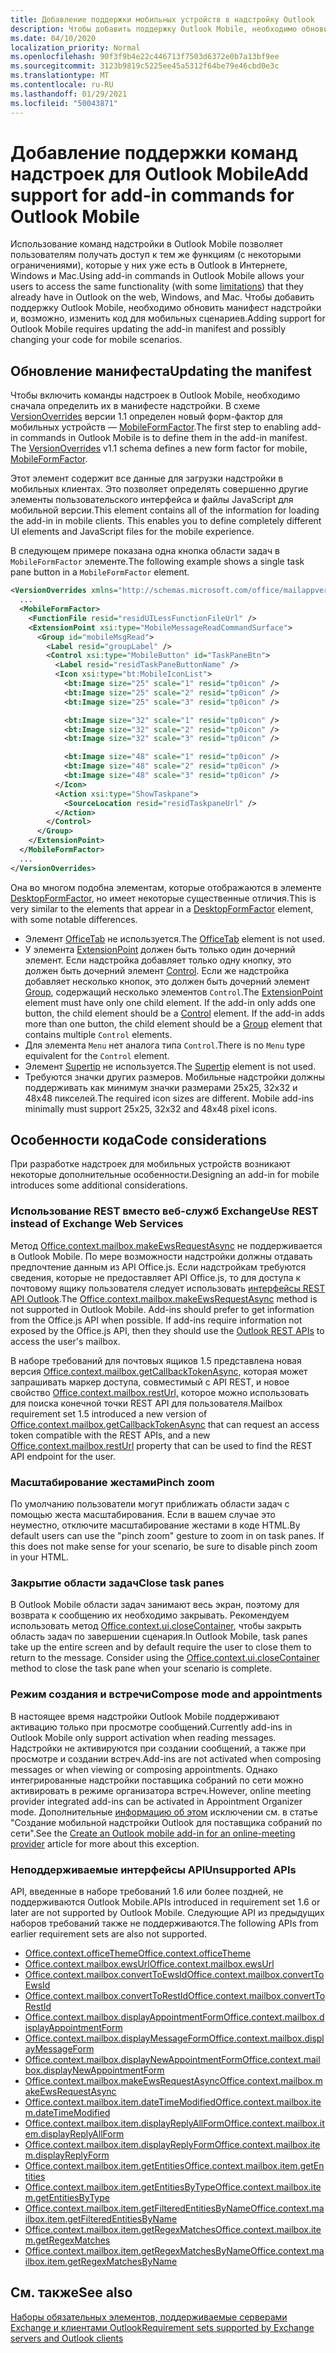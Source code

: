 ```yaml
---
title: Добавление поддержки мобильных устройств в надстройку Outlook
description: Чтобы добавить поддержку Outlook Mobile, необходимо обновить манифест надстройки и, возможно, изменить код для мобильных сценариев.
ms.date: 04/10/2020
localization_priority: Normal
ms.openlocfilehash: 90f3f9b4e22c446713f7503d6372e0b7a13bf9ee
ms.sourcegitcommit: 3123b9819c5225ee45a5312f64be79e46cbd0e3c
ms.translationtype: MT
ms.contentlocale: ru-RU
ms.lasthandoff: 01/29/2021
ms.locfileid: "50043871"
---
```

# <a name="add-support-for-add-in-commands-for-outlook-mobile"></a><span data-ttu-id="10ead-103">Добавление поддержки команд надстроек для Outlook Mobile</span><span class="sxs-lookup"><span data-stu-id="10ead-103">Add support for add-in commands for Outlook Mobile</span></span>

<span data-ttu-id="10ead-104">Использование команд надстройки в Outlook Mobile позволяет пользователям получать доступ [](#code-considerations)к тем же функциям (с некоторыми ограничениями), которые у них уже есть в Outlook в Интернете, Windows и Mac.</span><span class="sxs-lookup"><span data-stu-id="10ead-104">Using add-in commands in Outlook Mobile allows your users to access the same functionality (with some [limitations](#code-considerations)) that they already have in Outlook on the web, Windows, and Mac.</span></span> <span data-ttu-id="10ead-105">Чтобы добавить поддержку Outlook Mobile, необходимо обновить манифест надстройки и, возможно, изменить код для мобильных сценариев.</span><span class="sxs-lookup"><span data-stu-id="10ead-105">Adding support for Outlook Mobile requires updating the add-in manifest and possibly changing your code for mobile scenarios.</span></span>

## <a name="updating-the-manifest"></a><span data-ttu-id="10ead-106">Обновление манифеста</span><span class="sxs-lookup"><span data-stu-id="10ead-106">Updating the manifest</span></span>

<span data-ttu-id="10ead-p102">Чтобы включить команды надстроек в Outlook Mobile, необходимо сначала определить их в манифесте надстройки. В схеме [VersionOverrides](../reference/manifest/versionoverrides.md) версии 1.1 определен новый форм-фактор для мобильных устройств — [MobileFormFactor](../reference/manifest/mobileformfactor.md).</span><span class="sxs-lookup"><span data-stu-id="10ead-p102">The first step to enabling add-in commands in Outlook Mobile is to define them in the add-in manifest. The [VersionOverrides](../reference/manifest/versionoverrides.md) v1.1 schema defines a new form factor for mobile, [MobileFormFactor](../reference/manifest/mobileformfactor.md).</span></span>

<span data-ttu-id="10ead-p103">Этот элемент содержит все данные для загрузки надстройки в мобильных клиентах. Это позволяет определять совершенно другие элементы пользовательского интерфейса и файлы JavaScript для мобильной версии.</span><span class="sxs-lookup"><span data-stu-id="10ead-p103">This element contains all of the information for loading the add-in in mobile clients. This enables you to define completely different UI elements and JavaScript files for the mobile experience.</span></span>

<span data-ttu-id="10ead-111">В следующем примере показана одна кнопка области задач в `MobileFormFactor` элементе.</span><span class="sxs-lookup"><span data-stu-id="10ead-111">The following example shows a single task pane button in a `MobileFormFactor` element.</span></span>

```xml
<VersionOverrides xmlns="http://schemas.microsoft.com/office/mailappversionoverrides/1.1" xsi:type="VersionOverridesV1_1">
  ...
  <MobileFormFactor>
    <FunctionFile resid="residUILessFunctionFileUrl" />
    <ExtensionPoint xsi:type="MobileMessageReadCommandSurface">
      <Group id="mobileMsgRead">
        <Label resid="groupLabel" />
        <Control xsi:type="MobileButton" id="TaskPaneBtn">
          <Label resid="residTaskPaneButtonName" />
          <Icon xsi:type="bt:MobileIconList">
            <bt:Image size="25" scale="1" resid="tp0icon" />
            <bt:Image size="25" scale="2" resid="tp0icon" />
            <bt:Image size="25" scale="3" resid="tp0icon" />

            <bt:Image size="32" scale="1" resid="tp0icon" />
            <bt:Image size="32" scale="2" resid="tp0icon" />
            <bt:Image size="32" scale="3" resid="tp0icon" />

            <bt:Image size="48" scale="1" resid="tp0icon" />
            <bt:Image size="48" scale="2" resid="tp0icon" />
            <bt:Image size="48" scale="3" resid="tp0icon" />
          </Icon>
          <Action xsi:type="ShowTaskpane">
            <SourceLocation resid="residTaskpaneUrl" />
          </Action>
        </Control>
      </Group>
    </ExtensionPoint>
  </MobileFormFactor>
  ...
</VersionOverrides>
```

<span data-ttu-id="10ead-112">Она во многом подобна элементам, которые отображаются в элементе [DesktopFormFactor](../reference/manifest/desktopformfactor.md), но имеет некоторые существенные отличия.</span><span class="sxs-lookup"><span data-stu-id="10ead-112">This is very similar to the elements that appear in a [DesktopFormFactor](../reference/manifest/desktopformfactor.md) element, with some notable differences.</span></span>

- <span data-ttu-id="10ead-113">Элемент [OfficeTab](../reference/manifest/officetab.md) не используется.</span><span class="sxs-lookup"><span data-stu-id="10ead-113">The [OfficeTab](../reference/manifest/officetab.md) element is not used.</span></span>
- <span data-ttu-id="10ead-p104">У элемента [ExtensionPoint](../reference/manifest/extensionpoint.md) должен быть только один дочерний элемент. Если надстройка добавляет только одну кнопку, это должен быть дочерний элемент [Control](../reference/manifest/control.md). Если же надстройка добавляет несколько кнопок, это должен быть дочерний элемент [Group](../reference/manifest/group.md), содержащий несколько элементов `Control`.</span><span class="sxs-lookup"><span data-stu-id="10ead-p104">The [ExtensionPoint](../reference/manifest/extensionpoint.md) element must have only one child element. If the add-in only adds one button, the child element should be a [Control](../reference/manifest/control.md) element. If the add-in adds more than one button, the child element should be a [Group](../reference/manifest/group.md) element that contains multiple `Control` elements.</span></span>
- <span data-ttu-id="10ead-117">Для элемента `Menu` нет аналога типа `Control`.</span><span class="sxs-lookup"><span data-stu-id="10ead-117">There is no `Menu` type equivalent for the `Control` element.</span></span>
- <span data-ttu-id="10ead-118">Элемент [Supertip](../reference/manifest/supertip.md) не используется.</span><span class="sxs-lookup"><span data-stu-id="10ead-118">The [Supertip](../reference/manifest/supertip.md) element is not used.</span></span>
- <span data-ttu-id="10ead-p105">Требуются значки других размеров. Мобильные надстройки должны поддерживать как минимум значки размерами 25x25, 32x32 и 48x48 пикселей.</span><span class="sxs-lookup"><span data-stu-id="10ead-p105">The required icon sizes are different. Mobile add-ins minimally must support 25x25, 32x32 and 48x48 pixel icons.</span></span>

## <a name="code-considerations"></a><span data-ttu-id="10ead-121">Особенности кода</span><span class="sxs-lookup"><span data-stu-id="10ead-121">Code considerations</span></span>

<span data-ttu-id="10ead-122">При разработке надстроек для мобильных устройств возникают некоторые дополнительные особенности.</span><span class="sxs-lookup"><span data-stu-id="10ead-122">Designing an add-in for mobile introduces some additional considerations.</span></span>

### <a name="use-rest-instead-of-exchange-web-services"></a><span data-ttu-id="10ead-123">Использование REST вместо веб-служб Exchange</span><span class="sxs-lookup"><span data-stu-id="10ead-123">Use REST instead of Exchange Web Services</span></span>

<span data-ttu-id="10ead-p106">Метод [Office.context.mailbox.makeEwsRequestAsync](../reference/objectmodel/preview-requirement-set/office.context.mailbox.md#methods) не поддерживается в Outlook Mobile. По мере возможности надстройки должны отдавать предпочтение данным из API Office.js. Если надстройкам требуются сведения, которые не предоставляет API Office.js, то для доступа к почтовому ящику пользователя следует использовать [интерфейсы REST API Outlook](/outlook/rest/).</span><span class="sxs-lookup"><span data-stu-id="10ead-p106">The [Office.context.mailbox.makeEwsRequestAsync](../reference/objectmodel/preview-requirement-set/office.context.mailbox.md#methods) method is not supported in Outlook Mobile. Add-ins should prefer to get information from the Office.js API when possible. If add-ins require information not exposed by the Office.js API, then they should use the [Outlook REST APIs](/outlook/rest/) to access the user's mailbox.</span></span>

<span data-ttu-id="10ead-127">В наборе требований для почтовых ящиков 1.5 представлена новая версия [Office.context.mailbox.getCallbackTokenAsync,](../reference/objectmodel/preview-requirement-set/office.context.mailbox.md#methods) которая может запрашивать маркер доступа, совместимый с API REST, и новое свойство [Office.context.mailbox.restUrl,](../reference/objectmodel/preview-requirement-set/office.context.mailbox.md#properties) которое можно использовать для поиска конечной точки REST API для пользователя.</span><span class="sxs-lookup"><span data-stu-id="10ead-127">Mailbox requirement set 1.5 introduced a new version of [Office.context.mailbox.getCallbackTokenAsync](../reference/objectmodel/preview-requirement-set/office.context.mailbox.md#methods) that can request an access token compatible with the REST APIs, and a new [Office.context.mailbox.restUrl](../reference/objectmodel/preview-requirement-set/office.context.mailbox.md#properties) property that can be used to find the REST API endpoint for the user.</span></span>

### <a name="pinch-zoom"></a><span data-ttu-id="10ead-128">Масштабирование жестами</span><span class="sxs-lookup"><span data-stu-id="10ead-128">Pinch zoom</span></span>

<span data-ttu-id="10ead-p107">По умолчанию пользователи могут приближать области задач с помощью жеста масштабирования. Если в вашем случае это неуместно, отключите масштабирование жестами в коде HTML.</span><span class="sxs-lookup"><span data-stu-id="10ead-p107">By default users can use the "pinch zoom" gesture to zoom in on task panes. If this does not make sense for your scenario, be sure to disable pinch zoom in your HTML.</span></span>

### <a name="close-task-panes"></a><span data-ttu-id="10ead-131">Закрытие области задач</span><span class="sxs-lookup"><span data-stu-id="10ead-131">Close task panes</span></span>

<span data-ttu-id="10ead-p108">В Outlook Mobile области задач занимают весь экран, поэтому для возврата к сообщению их необходимо закрывать. Рекомендуем использовать метод [Office.context.ui.closeContainer](/javascript/api/office/office.ui#closecontainer--), чтобы закрыть область задач по завершении сценария.</span><span class="sxs-lookup"><span data-stu-id="10ead-p108">In Outlook Mobile, task panes take up the entire screen and by default require the user to close them to return to the message. Consider using the [Office.context.ui.closeContainer](/javascript/api/office/office.ui#closecontainer--) method to close the task pane when your scenario is complete.</span></span>

### <a name="compose-mode-and-appointments"></a><span data-ttu-id="10ead-134">Режим создания и встречи</span><span class="sxs-lookup"><span data-stu-id="10ead-134">Compose mode and appointments</span></span>

<span data-ttu-id="10ead-135">В настоящее время надстройки Outlook Mobile поддерживают активацию только при просмотре сообщений.</span><span class="sxs-lookup"><span data-stu-id="10ead-135">Currently add-ins in Outlook Mobile only support activation when reading messages.</span></span> <span data-ttu-id="10ead-136">Надстройки не активируются при создании сообщений, а также при просмотре и создании встреч.</span><span class="sxs-lookup"><span data-stu-id="10ead-136">Add-ins are not activated when composing messages or when viewing or composing appointments.</span></span> <span data-ttu-id="10ead-137">Однако интегрированные надстройки поставщика собраний по сети можно активировать в режиме организатора встреч.</span><span class="sxs-lookup"><span data-stu-id="10ead-137">However, online meeting provider integrated add-ins can be activated in Appointment Organizer mode.</span></span> <span data-ttu-id="10ead-138">Дополнительные [информацию об этом](online-meeting.md) исключении см. в статье "Создание мобильной надстройки Outlook для поставщика собраний по сети".</span><span class="sxs-lookup"><span data-stu-id="10ead-138">See the [Create an Outlook mobile add-in for an online-meeting provider](online-meeting.md) article for more about this exception.</span></span>

### <a name="unsupported-apis"></a><span data-ttu-id="10ead-139">Неподдерживаемые интерфейсы API</span><span class="sxs-lookup"><span data-stu-id="10ead-139">Unsupported APIs</span></span>

<span data-ttu-id="10ead-140">API, введенные в наборе требований 1.6 или более поздней, не поддерживаются Outlook Mobile.</span><span class="sxs-lookup"><span data-stu-id="10ead-140">APIs introduced in requirement set 1.6 or later are not supported by Outlook Mobile.</span></span> <span data-ttu-id="10ead-141">Следующие API из предыдущих наборов требований также не поддерживаются.</span><span class="sxs-lookup"><span data-stu-id="10ead-141">The following APIs from earlier requirement sets are also not supported.</span></span>

  - [<span data-ttu-id="10ead-142">Office.context.officeTheme</span><span class="sxs-lookup"><span data-stu-id="10ead-142">Office.context.officeTheme</span></span>](../reference/objectmodel/preview-requirement-set/office.context.md#officetheme-officetheme)
  - [<span data-ttu-id="10ead-143">Office.context.mailbox.ewsUrl</span><span class="sxs-lookup"><span data-stu-id="10ead-143">Office.context.mailbox.ewsUrl</span></span>](../reference/objectmodel/preview-requirement-set/office.context.mailbox.md#properties)
  - [<span data-ttu-id="10ead-144">Office.context.mailbox.convertToEwsId</span><span class="sxs-lookup"><span data-stu-id="10ead-144">Office.context.mailbox.convertToEwsId</span></span>](../reference/objectmodel/preview-requirement-set/office.context.mailbox.md#methods)
  - [<span data-ttu-id="10ead-145">Office.context.mailbox.convertToRestId</span><span class="sxs-lookup"><span data-stu-id="10ead-145">Office.context.mailbox.convertToRestId</span></span>](../reference/objectmodel/preview-requirement-set/office.context.mailbox.md#methods)
  - [<span data-ttu-id="10ead-146">Office.context.mailbox.displayAppointmentForm</span><span class="sxs-lookup"><span data-stu-id="10ead-146">Office.context.mailbox.displayAppointmentForm</span></span>](../reference/objectmodel/preview-requirement-set/office.context.mailbox.md#methods)
  - [<span data-ttu-id="10ead-147">Office.context.mailbox.displayMessageForm</span><span class="sxs-lookup"><span data-stu-id="10ead-147">Office.context.mailbox.displayMessageForm</span></span>](../reference/objectmodel/preview-requirement-set/office.context.mailbox.md#methods)
  - [<span data-ttu-id="10ead-148">Office.context.mailbox.displayNewAppointmentForm</span><span class="sxs-lookup"><span data-stu-id="10ead-148">Office.context.mailbox.displayNewAppointmentForm</span></span>](../reference/objectmodel/preview-requirement-set/office.context.mailbox.md#methods)
  - [<span data-ttu-id="10ead-149">Office.context.mailbox.makeEwsRequestAsync</span><span class="sxs-lookup"><span data-stu-id="10ead-149">Office.context.mailbox.makeEwsRequestAsync</span></span>](../reference/objectmodel/preview-requirement-set/office.context.mailbox.md#methods)
  - [<span data-ttu-id="10ead-150">Office.context.mailbox.item.dateTimeModified</span><span class="sxs-lookup"><span data-stu-id="10ead-150">Office.context.mailbox.item.dateTimeModified</span></span>](../reference/objectmodel/preview-requirement-set/office.context.mailbox.item.md#properties)
  - [<span data-ttu-id="10ead-151">Office.context.mailbox.item.displayReplyAllForm</span><span class="sxs-lookup"><span data-stu-id="10ead-151">Office.context.mailbox.item.displayReplyAllForm</span></span>](../reference/objectmodel/preview-requirement-set/office.context.mailbox.item.md#methods)
  - [<span data-ttu-id="10ead-152">Office.context.mailbox.item.displayReplyForm</span><span class="sxs-lookup"><span data-stu-id="10ead-152">Office.context.mailbox.item.displayReplyForm</span></span>](../reference/objectmodel/preview-requirement-set/office.context.mailbox.item.md#methods)
  - [<span data-ttu-id="10ead-153">Office.context.mailbox.item.getEntities</span><span class="sxs-lookup"><span data-stu-id="10ead-153">Office.context.mailbox.item.getEntities</span></span>](../reference/objectmodel/preview-requirement-set/office.context.mailbox.item.md#methods)
  - [<span data-ttu-id="10ead-154">Office.context.mailbox.item.getEntitiesByType</span><span class="sxs-lookup"><span data-stu-id="10ead-154">Office.context.mailbox.item.getEntitiesByType</span></span>](../reference/objectmodel/preview-requirement-set/office.context.mailbox.item.md#methods)
  - [<span data-ttu-id="10ead-155">Office.context.mailbox.item.getFilteredEntitiesByName</span><span class="sxs-lookup"><span data-stu-id="10ead-155">Office.context.mailbox.item.getFilteredEntitiesByName</span></span>](../reference/objectmodel/preview-requirement-set/office.context.mailbox.item.md#methods)
  - [<span data-ttu-id="10ead-156">Office.context.mailbox.item.getRegexMatches</span><span class="sxs-lookup"><span data-stu-id="10ead-156">Office.context.mailbox.item.getRegexMatches</span></span>](../reference/objectmodel/preview-requirement-set/office.context.mailbox.item.md#methods)
  - [<span data-ttu-id="10ead-157">Office.context.mailbox.item.getRegexMatchesByName</span><span class="sxs-lookup"><span data-stu-id="10ead-157">Office.context.mailbox.item.getRegexMatchesByName</span></span>](../reference/objectmodel/preview-requirement-set/office.context.mailbox.item.md#methods)

## <a name="see-also"></a><span data-ttu-id="10ead-158">См. также</span><span class="sxs-lookup"><span data-stu-id="10ead-158">See also</span></span>

[<span data-ttu-id="10ead-159">Наборы обязательных элементов, поддерживаемые серверами Exchange и клиентами Outlook</span><span class="sxs-lookup"><span data-stu-id="10ead-159">Requirement sets supported by Exchange servers and Outlook clients</span></span>](../reference/requirement-sets/outlook-api-requirement-sets.md#requirement-sets-supported-by-exchange-servers-and-outlook-clients)